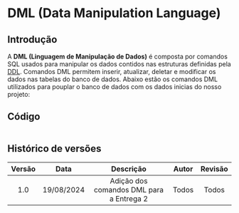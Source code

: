 # DML (Data Manipulation Language)

## Introdução
A <strong>DML (Linguagem de Manipulação de Dados)</strong> é composta por comandos SQL usados para manipular os dados contidos nas estruturas definidas pela [DDL](ddl.md). Comandos DML permitem inserir, atualizar, deletar e modificar os dados nas tabelas do banco de dados. Abaixo estão os comandos DML utilizados para pouplar o banco de dados com os dados inicias do nosso projeto:

## Código

```sql

```

## Histórico de versões

| Versão | Data       | Descrição                                        | Autor                                                 | Revisão                                                 |
| :----: | :--------: | :----------------------------------------------: | :---------------------------------------------------: | :-----------------------------------------------------: |
| 1.0 | 19/08/2024 | Adição dos comandos DML para a Entrega 2 | Todos | Todos |